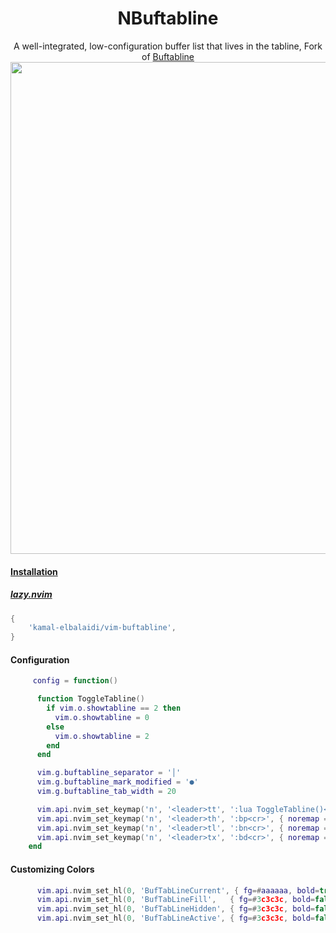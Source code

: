<h1 align="center">NBuftabline</h1>

<div align="center">
A well-integrated, low-configuration buffer list that lives in the tabline, Fork of <a href="https://github.com/ap/vim-buftabline">Buftabline<br>
<img src="https://i.postimg.cc/zXnRjGV1/1726360014.png" width="787">
</div>

#### Installation
##### lazy.nvim
```lua
{
    'kamal-elbalaidi/vim-buftabline',
}
```
#### Configuration
```lua
     config = function()

      function ToggleTabline()
        if vim.o.showtabline == 2 then
          vim.o.showtabline = 0
        else
          vim.o.showtabline = 2
        end
      end

      vim.g.buftabline_separator = '│'
      vim.g.buftabline_mark_modified = '●'
      vim.g.buftabline_tab_width = 20

      vim.api.nvim_set_keymap('n', '<leader>tt', ':lua ToggleTabline()<CR>', { noremap = true, silent = true })
      vim.api.nvim_set_keymap('n', '<leader>th', ':bp<cr>', { noremap = true, silent = true })
      vim.api.nvim_set_keymap('n', '<leader>tl', ':bn<cr>', { noremap = true, silent = true })
      vim.api.nvim_set_keymap('n', '<leader>tx', ':bd<cr>', { noremap = true, silent = true })
    end
```
#### Customizing Colors

```lua
      vim.api.nvim_set_hl(0, 'BufTabLineCurrent', { fg=#aaaaaa, bold=true })
      vim.api.nvim_set_hl(0, 'BufTabLineFill',   { fg=#3c3c3c, bold=false })
      vim.api.nvim_set_hl(0, 'BufTabLineHidden', { fg=#3c3c3c, bold=false })
      vim.api.nvim_set_hl(0, 'BufTabLineActive', { fg=#3c3c3c, bold=false })
```
